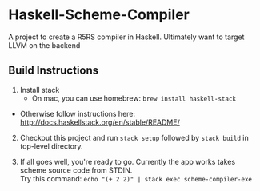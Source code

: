 # Haskell-Scheme-Compiler
A project to create a R5RS compiler in Haskell. Ultimately want to target LLVM on the backend

## Build Instructions
1. Install stack
   * On mac, you can use homebrew: ```brew install haskell-stack```
  * Otherwise follow instructions here:  http://docs.haskellstack.org/en/stable/README/
  
2. Checkout this project and run ```stack setup``` followed by ```stack build``` in top-level directory.

3. If all goes well, you're ready to go. Currently the app works takes scheme source code from STDIN.<br />
   Try this command: ```echo "(+ 2 2)" | stack exec scheme-compiler-exe``` 
